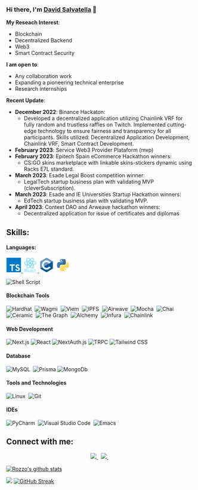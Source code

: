 ### Hi there, I'm [David Salvatella](https://xRozzo.github.io) 👋

**My Reseach Interest**:
- Blockchain
- Decentralized Backend
- Web3
- Smart Contract Security

 **I am open to**:

- Any collaboration work
- Expanding a pioneering technical enterprise
- Research internships
  
**Recent Update**:
- **December 2022**: Binance Hackaton: 
    - Developed a decentralized application utilizing
Chainlink VRF for fully random and trustless raffles
on Twitch. Implemented cutting-edge technology
to ensure fairness and transparency for all
participants. Skills utilized: Decentralized
Application Development, Chainlink VRF, Smart
Contract Development.
- **February 2023**: Service Web3 Provider Plataform (mvp)
- **February 2023**: Epitech Spain eCommerce Hackathon winners:
  - CS:GO skins marketplace with linkable skins-stickers dynamic using Racks E7L standard.
- **March 2023**: Esade Legal Boost competition winner:
  - LegalTech startup business plan with validating MVP (cleverSubscription).
- **March 2023**: Esade and IE Universities Startup Hackathon winners:
  - EdTech startup business plan with validating MVP.
- **April 2023**: Context DAO and Arweave hackathon winners:
  - Decentralized application for issue of certificates and diplomas

## Skills:

#### Languages:

<p align="left"> <a href="https://www.cprogramming.com/" target="_blank" rel="noreferrer"> </a> <a href="[https://git-scm.com/](https://developer.mozilla.org/en-US/docs/Web/JavaScript" target="_blank" rel="noreferrer"> <img src="https://raw.githubusercontent.com/devicons/devicon/master/icons/typescript/typescript-original.svg" alt="typescript" width="40" height="40"/>
<a href="https://reactjs.org/" target="_blank" rel="noreferrer"> <img src="https://raw.githubusercontent.com/devicons/devicon/master/icons/react/react-original-wordmark.svg" alt="react" width="40" height="40"/>  <a href="https://solidity-es.readthedocs.io/es/latest/" ></a>  <a href="" target="_blank" rel="noreferrer"> </a> <img src="https://raw.githubusercontent.com/devicons/devicon/master/icons/c/c-original.svg" alt="c" width="40" height="40"/> </a> <a href="https://nextjs.org/" target="_blank" rel="noreferrer"> <a href="https://www.python.org" target="_blank" rel="noreferrer"> <img src="https://raw.githubusercontent.com/devicons/devicon/master/icons/python/python-original.svg" alt="python" width="40" height="40"/> </a> </a> </p>

![Shell Script](https://img.shields.io/badge/Shell_Script-121011?style=for-the-badge&logo=gnu-bash&logoColor=white)&nbsp;

#### Blockchain Tools

![Hardhat](https://img.shields.io/badge/Hardhat-2C2F33?style=for-the-badge&logo=hardhat&logoColor=white)&nbsp;
![Wagmi](https://img.shields.io/badge/Wagmi-000000?style=for-the-badge&logo=wagmi&logoColor=white)&nbsp;
![Viem](https://img.shields.io/badge/Viem-8B00FF?style=for-the-badge&logo=viem&logoColor=white)&nbsp;
![IPFS](https://img.shields.io/badge/IPFS-65C2CB?style=for-the-badge&logo=ipfs&logoColor=white)&nbsp;
![Airwave](https://img.shields.io/badge/Airwave-000000?style=for-the-badge&logo=airwave&logoColor=white)&nbsp;
![Mocha](https://img.shields.io/badge/Mocha-8D6748?style=for-the-badge&logo=mocha&logoColor=white)&nbsp;
![Chai](https://img.shields.io/badge/Chai-A30701?style=for-the-badge&logo=chai&logoColor=white)&nbsp;
![Ceramic](https://img.shields.io/badge/Ceramic-000000?style=for-the-badge&logo=ceramic&logoColor=white)&nbsp;
![The Graph](https://img.shields.io/badge/The_Graph-000000?style=for-the-badge&logo=the-graph&logoColor=white)&nbsp;
![Alchemy](https://img.shields.io/badge/Alchemy-000000?style=for-the-badge&logo=alchemy&logoColor=white)&nbsp;
![Infura](https://img.shields.io/badge/Infura-000000?style=for-the-badge&logo=infura&logoColor=white)&nbsp;
![Chainlink](https://img.shields.io/badge/Chainlink-375BD2?style=for-the-badge&logo=chainlink&logoColor=white)&nbsp;

#### Web Development

![Next.js](https://img.shields.io/badge/Next.js-000000?style=for-the-badge&logo=next-dot-js&logoColor=white)
![React](https://img.shields.io/badge/React-61DAFB?style=for-the-badge&logo=react&logoColor=white)
![NextAuth.js](https://img.shields.io/badge/NextAuth.js-000000?style=for-the-badge&logo=next-dot-js&logoColor=white)
![TRPC](https://img.shields.io/badge/TRPC-000000?style=for-the-badge&logo=trpc&logoColor=white)
![Tailwind CSS](https://img.shields.io/badge/Tailwind_CSS-38B2AC?style=for-the-badge&logo=tailwind-css&logoColor=white)

#### Database

![MySQL](https://img.shields.io/badge/MySQL-00000F?style=for-the-badge&logo=mysql&logoColor=white)&nbsp;
![Prisma](https://img.shields.io/badge/Prisma-1B222D?style=for-the-badge&logo=Prisma&logoColor=white)
![MongoDb](https://img.shields.io/badge/mongodb-%2523150458.svg?style=for-the-badge&logo=pandas&logoColor=black)&nbsp;

#### Tools and Technologies

![Linux](https://img.shields.io/badge/Linux-FCC624?style=for-the-badge&logo=linux&logoColor=black)&nbsp;
![Git](https://img.shields.io/badge/GIT-E44C30?style=for-the-badge&logo=git&logoColor=white)&nbsp;


#### IDEs

![PyCharm](https://img.shields.io/badge/pycharm-143?style=for-the-badge&logo=pycharm&logoColor=black&color=black&labelColor=green)&nbsp;
![Visual Studio Code](https://img.shields.io/badge/Visual%20Studio%20Code-0078d7.svg?style=for-the-badge&logo=visual-studio-code&logoColor=white)&nbsp;
![Emacs](https://img.shields.io/badge/Emacs-FE7A16.svg?style=for-the-badge&logo=Emacs&logoColor=white)&nbsp;


## Connect with me:

<p align="center">
  <a href="https://twitter.com/xRozzo">
    <img src="https://img.shields.io/badge/twitter-%231DA1F2.svg?&style=for-the-badge&logo=twitter&logoColor=white&color=black" />
  </a>
  &nbsp;
  <a href="https://www.linkedin.com/in/david-salvatella/">
    <img src="https://img.shields.io/badge/linkedin-%2312100E.svg?&style=for-the-badge&logo=linkedin&logoColor=white&color=black" />
  </a>
  &nbsp;
</p>

<a href="https://github.com/xRozzo/"><img align="center" src="https://github-readme-stats.vercel.app/api?username=xRozzo&show_icons=true&include_all_commits=true&theme=buefy&hide_border=true" alt="Rozzo's github stats" /></a>


[<img src="https://github-profile-trophy.vercel.app/?username=xRozzo&row=2&column=3" />](https://github.com/ryo-ma/github-profile-trophy)
[![GitHub Streak](https://github-readme-streak-stats.herokuapp.com/?user=xRozzo&theme=dark)](https://github.com/DenverCoder1/github-readme-streak-stats)


<!--
**themlphdstudent/themlphdstudent** is a ✨ _special_ ✨ repository because its `README.md` (this file) appears on your GitHub profile.

Here are some ideas to get you started:

- 🔭 I’m currently working on ...
- 🌱 I’m currently learning ...
- 👯 I’m looking to collaborate on ...
- 🤔 I’m looking for help with ...
- 💬 Ask me about ...
- 📫 How to reach me: ...
- 😄 Pronouns: ...
- ⚡ Fun fact: ...

<p align="left"> <a href="https://www.cprogramming.com/" target="_blank" rel="noreferrer"> </a> <a href="[https://git-scm.com/](https://developer.mozilla.org/en-US/docs/Web/JavaScript" target="_blank" rel="noreferrer"> <img src="https://raw.githubusercontent.com/devicons/devicon/master/icons/javascript/javascript-original.svg" alt="javascript" width="40" height="40"/> <a href="https://reactjs.org/" target="_blank" rel="noreferrer"> <img src="https://raw.githubusercontent.com/devicons/devicon/master/icons/react/react-original-wordmark.svg" alt="react" width="40" height="40"/>  <a href="https://solidity-es.readthedocs.io/es/latest/" ><img src="https://solidity-es.readthedocs.io/es/latest/_images/logo.svg" width="40" height="40"/> </a> <a href="https://graphql.org" target="_blank" rel="noreferrer"> <img src="https://www.vectorlogo.zone/logos/graphql/graphql-icon.svg" alt="graphql" width="40" height="40"/> </a> <img src="https://www.vectorlogo.zone/logos/git-scm/git-scm-icon.svg" alt="git" width="40" height="40"/> </a>  <a href="" target="_blank" rel="noreferrer"> </a> <a href="https://www.linux.org/" target="_blank" rel="noreferrer"> <img src="https://raw.githubusercontent.com/devicons/devicon/master/icons/c/c-original.svg" alt="c" width="40" height="40"/> <img src="https://raw.githubusercontent.com/devicons/devicon/master/icons/linux/linux-original.svg" alt="linux" width="40" height="40"/> </a> <a href="https://nextjs.org/" target="_blank" rel="noreferrer"> <img src="https://cdn.worldvectorlogo.com/logos/nextjs-2.svg" alt="nextjs" width="40" height="40"/> </a> <a href="https://nodejs.org" target="_blank" rel="noreferrer"> <img src="https://raw.githubusercontent.com/devicons/devicon/master/icons/nodejs/nodejs-original-wordmark.svg" alt="nodejs" width="40" height="40"/> </a> <a href="https://www.python.org" target="_blank" rel="noreferrer"> <img src="https://raw.githubusercontent.com/devicons/devicon/master/icons/python/python-original.svg" alt="python" width="40" height="40"/> </a> </a> </p>
-->